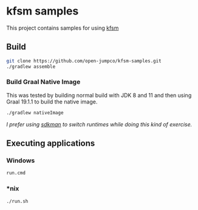 # kfsm samples

This project contains samples for using [kfsm](https://github.com/open-jumpco/kfsm)

## Build

```bash
git clone https://github.com/open-jumpco/kfsm-samples.git
./gradlew assemble
```

### Build Graal Native Image

This was tested by building normal build with JDK 8 and 11 and then using Graal 19.1.1 to build the native image.



```bash
./gradlew nativeImage 
```

_I prefer using [sdkman](https://sdkman.io/) to switch runtimes while doing this kind of exercise._

## Executing applications

### Windows
```cmd
run.cmd
```

### *nix
```bash
./run.sh
```


